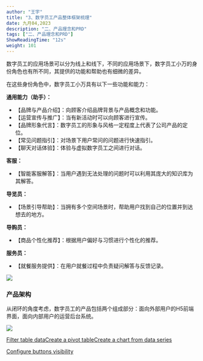 ```yaml
---
author: "王宇"
title: "3、数字员工产品整体框架梳理"
date: 九月04,2023
description: "二、产品理念和PRD"
tags: ["二、产品理念和PRD"]
ShowReadingTime: "12s"
weight: 101
---
```

数字员工的应用场景可以分为线上和线下，不同的应用场景下，数字员工小万的身份角色也有所不同，其提供的功能和帮助也有细微的差异。

在这些身份角色中，数字员工小万具有以下一些功能和能力：

**通用能力（助手）：**

*   【品牌与产品介绍】：向顾客介绍品牌背景与产品概念和功能。
*   【运营宣传与推广】：当有新活动时可以向顾客进行宣传。
*   【品牌形象代言】：数字员工的形象与风格一定程度上代表了公司产品的定位。
*   【常见问题指引】：对场景下用户常问的问题进行快速指引。
*   【聊天对话体验】：体验与虚拟数字员工之间进行对话。

**客服：**

*   【智能客服解答】：当用户遇到无法处理的问题时可以利用其庞大的知识库为其解答。

**导览员：**

*   【场景引导帮助】：当拥有多个空间场景时，帮助用户找到自己的位置并到达想去的地方。

**导购员：**

*   【商品个性化推荐】：根据用户偏好与习惯进行个性化的推荐。

**服务员：**

*   【就餐服务提供】：在用户就餐过程中负责疑问解答与反馈记录。

![](/download/attachments/109708841/%E6%95%B0%E5%AD%97%E5%91%98%E5%B7%A5%E5%B0%8F%E4%B8%87%E6%A1%86%E6%9E%B6%E6%A2%B3%E7%90%86.png?version=1&modificationDate=1693791634799&api=v2)

### 产品架构

从闭环的角度考虑，数字员工的产品包括两个组成部分：面向外部用户的H5前端界面，面向内部用户的运营后台系统。

![](/download/attachments/109708841/%E6%95%B0%E5%AD%97%E5%91%98%E5%B7%A5%E4%BA%A7%E5%93%81%E6%9E%B6%E6%9E%84%EF%BC%88%E9%97%AD%E7%8E%AF%EF%BC%89.png?version=1&modificationDate=1693791634871&api=v2)

  

[Filter table data](#)[Create a pivot table](#)[Create a chart from data series](#)

[Configure buttons visibility](/users/tfac-settings.action)